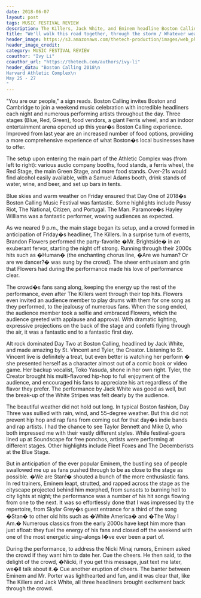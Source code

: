 ```yaml
---
date: 2018-06-07
layout: post
tags: MUSIC FESTIVAL REVIEW
description: The Killers, Jack White, and Eminem headline Boston Calling 2018
title: "We'll walk this road together, through the storm / Whatever weather, cold or warm"
header_image: https://s3.amazonaws.com/thetech-production/images/web_photos/web/8606_20180525-DSC_3047.jpg?1528163227
header_image_credit: 
category: MUSIC FESTIVAL REVIEW
coauthor: "Ivy Li"
coauthor_url: "https://thetech.com/authors/ivy-li"
header_data: "Boston Calling 2018\n
Harvard Athletic Complex\n
May 25 - 27
"
---
```


"You are our people," a sign reads. Boston Calling invites Boston and Cambridge to join a weekend music celebration with incredible headliners each night and numerous performing artists throughout the day.<!--break--> Three stages (Blue, Red, Green), food vendors, a giant Ferris wheel, and an indoor entertainment arena opened up this year�s Boston Calling experience. Improved from last year are an increased number of food options, providing a more comprehensive experience of what Boston�s local businesses have to offer.

The setup upon entering the main part of the Athletic Complex was (from left to right): various audio company booths, food stands, a ferris wheel, the Red Stage, the main Green Stage, and more food stands. Over-21s would find alcohol easily available, with a Samuel Adams booth, drink stands of water, wine, and beer, and set up bars in tents.

Blue skies and warm weather on Friday ensured that Day One of 2018�s Boston Calling Music Festival was fantastic. Some highlights include Pussy Riot, The National, Citizen, and Portugal. The Man. Paramore�s Hayley Williams was a fantastic performer, wowing audiences as expected.

As we neared 9 p.m., the main stage began its setup, and a crowd formed in anticipation of Friday�s headliner, The Killers. In a surprise turn of events, Brandon Flowers performed the party-favorite �Mr. Brightside� in an exuberant fervor, starting the night off strong. Running through their 2000s hits such as �Human� (the enchanting chorus line, �Are we human? Or are we dancer?� was sung by the crowd). The sheer enthusiasm and grin that Flowers had during the performance made his love of performance clear.

The crowd�s fans sang along, keeping the energy up the rest of the performance, even after The Killers went through their top hits. Flowers even invited an audience member to play drums with them for one song as they performed, to the jealousy of numerous fans. When the song ended, the audience member took a selfie and embraced Flowers, which the audience greeted with applause and approval. With dramatic lighting, expressive projections on the back of the stage and confetti flying through the air, it was a fantastic end to a fantastic first day.

Alt rock dominated Day Two at Boston Calling, headlined by Jack White, and made amazing by St. Vincent and Tyler, the Creator. Listening to St. Vincent live is definitely a treat, but even better is watching her perform � she presented herself as a character almost out of a comic book or video game. Her backup vocalist, Toko Yasuda, shone in her own right. Tyler, the Creator brought his multi-flavored hip-hop to full enjoyment of the audience, and encouraged his fans to appreciate his art regardless of the flavor they prefer. The performance by Jack White was good as well, but the break-up of the White Stripes was felt dearly by the audience.

The beautiful weather did not hold out long. In typical Boston fashion, Day Three was sullied with rain, wind, and 55-degree weather. But this did not prevent hip hop and rap fans from coming out for that day�s indie bands and rap artists. I had the chance to see Taylor Bennett and Mike D, who both impressed me with their vastly different styles. While festival-goers lined up at Soundscape for free ponchos, artists were performing at different stages. Other highlights include Fleet Foxes and The Decemberists at the Blue Stage.

But in anticipation of the ever popular Eminem, the bustling sea of people swallowed me up as fans pushed through to be as close to the stage as possible. �We are Stan!� shouted a bunch of the more enthusiastic fans. In red trainers, Eminem leapt, strutted, and rapped across the stage as the cityscape projected behind him morphed, from sunsets to burning hell to city lights at night; the performance was a number of his hit songs flowing from one to the next. It was so effortlessly done that I was impressed by the repertoire, from Skylar Grey�s guest entrance for a third of the song �Stan� to other old hits such as �White America� and �The Way I Am.� Numerous classics from the early 2000s have kept him more than just afloat: they fuel the energy of his fans and closed off the weekend with one of the most energetic sing-alongs I�ve ever been a part of.

During the performance, to address the Nicki Minaj rumors, Eminem asked the crowd if they want him to date her. Cue the cheers. He then said, to the delight of the crowd, �Nicki, if you get this message, just text me later, we�ll talk about it.� Cue another eruption of cheers. The banter between Eminem and Mr. Porter was lighthearted and fun, and it was clear that, like The Killers and Jack White, all three headliners brought excitement back through the crowd.
